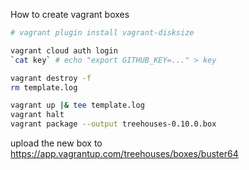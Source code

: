 How to create vagrant boxes

```sh
# vagrant plugin install vagrant-disksize

vagrant cloud auth login
`cat key` # echo "export GITHUB_KEY=..." > key

vagrant destroy -f
rm template.log

vagrant up |& tee template.log
vagrant halt
vagrant package --output treehouses-0.10.0.box
```

upload the new box to https://app.vagrantup.com/treehouses/boxes/buster64
